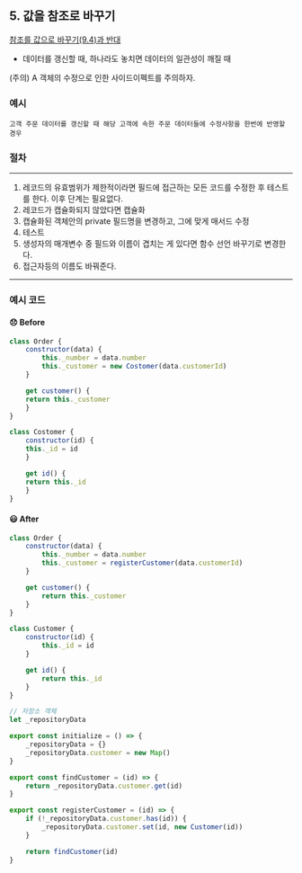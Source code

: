 ## 5. 값을 참조로 바꾸기

[참조를 값으로 바꾸기(9.4)과 반대](./9-4.md)

- 데이터를 갱신할 때, 하나라도 놓치면 데이터의 일관성이 깨질 때<br/>

(주의) A 객체의 수정으로 인한 사이드이펙트를 주의하자.

### 예시
    고객 주문 데이터를 갱신할 때 해당 고객에 속한 주문 데이터들에 수정사항을 한번에 반영할 경우



### 절차
----

1. 레코드의 유효범위가 제한적이라면 필드에 접근하는 모든 코드를 수정한 후 테스트를 한다. 이후 단계는 필요없다.
2. 레코드가 캡슐화되지 않았다면 캡슐화
3. 캡슐화된 객체안의 private 필드명을 변경하고, 그에 맞게 매서드 수정
4. 테스트
5. 생성자의 매개변수 중 필드와 이름이 겹치는 게 있다면 함수 선언 바꾸기로 변경한다.
6. 접근자등의 이름도 바꿔준다.

----

### 예시 코드

#### 😞 Before
```javascript
class Order {
    constructor(data) {
        this._number = data.number
        this._customer = new Costomer(data.customerId)
    }

    get customer() {
    return this._customer
    }
}

class Costomer {
    constructor(id) {
    this._id = id
    }

    get id() {
    return this._id
    }
}
```

#### 😃 After
```javascript
class Order {
    constructor(data) {
        this._number = data.number
        this._customer = registerCustomer(data.customerId)
    }

    get customer() {
        return this._customer
    }
}

class Customer {
    constructor(id) {
        this._id = id
    }

    get id() {
        return this._id
    }
}

// 저장소 객체
let _repositoryData

export const initialize = () => {
    _repositoryData = {}
    _repositoryData.customer = new Map()
}

export const findCustomer = (id) => {
    return _repositoryData.customer.get(id)
}

export const registerCustomer = (id) => {
    if (!_repositoryData.customer.has(id)) {
        _repositoryData.customer.set(id, new Customer(id))
    }

    return findCustomer(id)
}
```